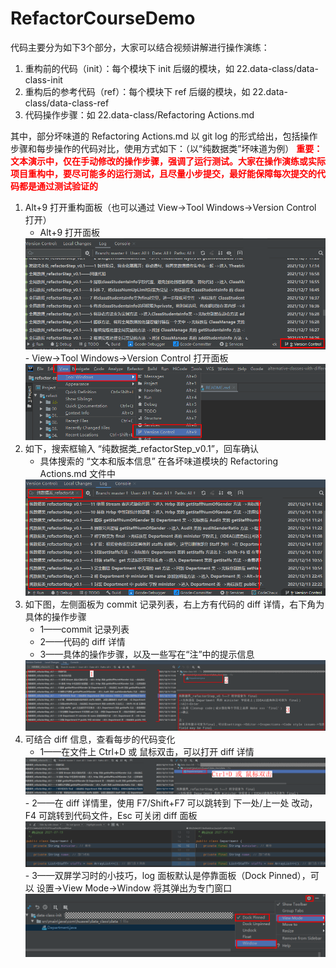 # RefactorCourseDemo

代码主要分为如下3个部分，大家可以结合视频讲解进行操作演练：
1. 重构前的代码（init）：每个模块下 init 后缀的模块，如 22.data-class/data-class-init
2. 重构后的参考代码（ref）：每个模块下 ref 后缀的模块，如 22.data-class/data-class-ref
3. 代码操作步骤：如 22.data-class/Refactoring Actions.md

其中，部分坏味道的 Refactoring Actions.md 以 git log 的形式给出，包括操作步骤和每步操作的代码对比，使用方式如下：（以“纯数据类”坏味道为例）
<font color=#FF000 >**重要：文本演示中，仅在手动修改的操作步骤，强调了运行测试。大家在操作演练或实际项目重构中，要尽可能多的运行测试，且尽量小步提交，最好能保障每次提交的代码都是通过测试验证的**</font>
1. Alt+9 打开重构面板（也可以通过 View->Tool Windows->Version Control 打开）
   - Alt+9 打开面板
    <img src="./resources/refactorAction-img/vcs_panel.png"/>
   - View->Tool Windows->Version Control 打开面板
    <img src="./resources/refactorAction-img/tool-window.png"/>
2. 如下，搜索框输入 “纯数据类_refactorStep_v0.1”，回车确认
   - 具体搜索的 “文本和版本信息” 在各坏味道模块的 Refactoring Actions.md 文件中
    <img src="./resources/refactorAction-img/data-class-log-search.png"/>
3. 如下图，左侧面板为 commit 记录列表，右上方有代码的 diff 详情，右下角为具体的操作步骤
   - 1——commit 记录列表
   - 2——代码的 diff 详情
   - 3——具体的操作步骤，以及一些写在“注”中的提示信息
    <img src="./resources/refactorAction-img/commit-description.png"/>
4. 可结合 diff 信息，查看每步的代码变化
   - 1——在文件上 Ctrl+D 或 鼠标双击，可以打开 diff 详情
    <img src="./resources/refactorAction-img/open-diff-window.png"/>
   - 2——在 diff 详情里，使用 F7/Shift+F7 可以跳转到 下一处/上一处 改动，F4 可跳转到代码文件，Esc 可关闭 diff 面板 
    <img src="./resources/refactorAction-img/diff-detail.png"/>
   - 3——双屏学习时的小技巧，log 面板默认是停靠面板（Dock Pinned），可以 设置->View Mode->Window 将其弹出为专门窗口
    <img src="./resources/refactorAction-img/view-mode.png"/>
